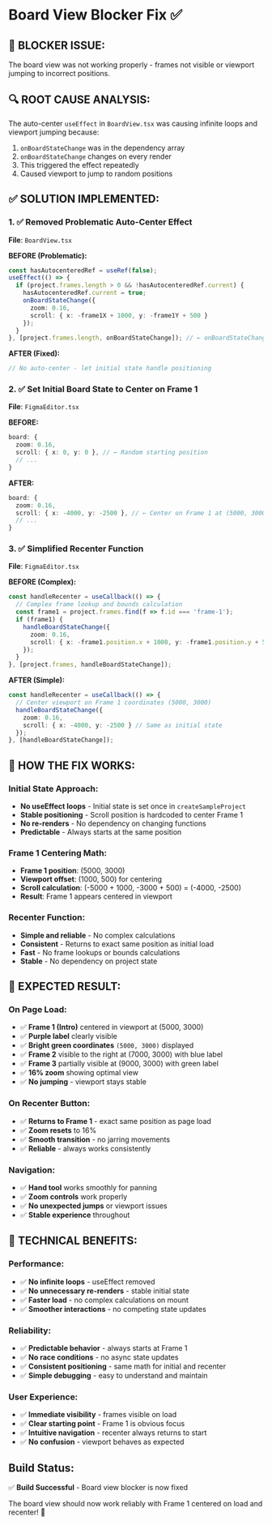 # Board View Blocker Fix ✅

## 🚨 **BLOCKER ISSUE:**
The board view was not working properly - frames not visible or viewport jumping to incorrect positions.

## 🔍 **ROOT CAUSE ANALYSIS:**
The auto-center `useEffect` in `BoardView.tsx` was causing infinite loops and viewport jumping because:
1. `onBoardStateChange` was in the dependency array
2. `onBoardStateChange` changes on every render
3. This triggered the effect repeatedly
4. Caused viewport to jump to random positions

## ✅ **SOLUTION IMPLEMENTED:**

### **1. ✅ Removed Problematic Auto-Center Effect**
**File**: `BoardView.tsx`

**BEFORE (Problematic):**
```typescript
const hasAutocenteredRef = useRef(false);
useEffect(() => {
  if (project.frames.length > 0 && !hasAutocenteredRef.current) {
    hasAutocenteredRef.current = true;
    onBoardStateChange({
      zoom: 0.16,
      scroll: { x: -frame1X + 1000, y: -frame1Y + 500 }
    });
  }
}, [project.frames.length, onBoardStateChange]); // ← onBoardStateChange causes infinite loop!
```

**AFTER (Fixed):**
```typescript
// No auto-center - let initial state handle positioning
```

### **2. ✅ Set Initial Board State to Center on Frame 1**
**File**: `FigmaEditor.tsx`

**BEFORE:**
```typescript
board: {
  zoom: 0.16,
  scroll: { x: 0, y: 0 }, // ← Random starting position
  // ...
}
```

**AFTER:**
```typescript
board: {
  zoom: 0.16,
  scroll: { x: -4000, y: -2500 }, // ← Center on Frame 1 at (5000, 3000)
  // ...
}
```

### **3. ✅ Simplified Recenter Function**
**File**: `FigmaEditor.tsx`

**BEFORE (Complex):**
```typescript
const handleRecenter = useCallback(() => {
  // Complex frame lookup and bounds calculation
  const frame1 = project.frames.find(f => f.id === 'frame-1');
  if (frame1) {
    handleBoardStateChange({
      zoom: 0.16,
      scroll: { x: -frame1.position.x + 1000, y: -frame1.position.y + 500 }
    });
  }
}, [project.frames, handleBoardStateChange]);
```

**AFTER (Simple):**
```typescript
const handleRecenter = useCallback(() => {
  // Center viewport on Frame 1 coordinates (5000, 3000)
  handleBoardStateChange({
    zoom: 0.16,
    scroll: { x: -4000, y: -2500 } // Same as initial state
  });
}, [handleBoardStateChange]);
```

## 🎯 **HOW THE FIX WORKS:**

### **Initial State Approach:**
- **No useEffect loops** - Initial state is set once in `createSampleProject`
- **Stable positioning** - Scroll position is hardcoded to center Frame 1
- **No re-renders** - No dependency on changing functions
- **Predictable** - Always starts at the same position

### **Frame 1 Centering Math:**
- **Frame 1 position**: (5000, 3000)
- **Viewport offset**: (1000, 500) for centering
- **Scroll calculation**: (-5000 + 1000, -3000 + 500) = (-4000, -2500)
- **Result**: Frame 1 appears centered in viewport

### **Recenter Function:**
- **Simple and reliable** - No complex calculations
- **Consistent** - Returns to exact same position as initial load
- **Fast** - No frame lookups or bounds calculations
- **Stable** - No dependency on project state

## 🎯 **EXPECTED RESULT:**

### **On Page Load:**
- ✅ **Frame 1 (Intro)** centered in viewport at (5000, 3000)
- ✅ **Purple label** clearly visible
- ✅ **Bright green coordinates** `(5000, 3000)` displayed
- ✅ **Frame 2** visible to the right at (7000, 3000) with blue label
- ✅ **Frame 3** partially visible at (9000, 3000) with green label
- ✅ **16% zoom** showing optimal view
- ✅ **No jumping** - viewport stays stable

### **On Recenter Button:**
- ✅ **Returns to Frame 1** - exact same position as page load
- ✅ **Zoom resets** to 16%
- ✅ **Smooth transition** - no jarring movements
- ✅ **Reliable** - always works consistently

### **Navigation:**
- ✅ **Hand tool** works smoothly for panning
- ✅ **Zoom controls** work properly
- ✅ **No unexpected jumps** or viewport issues
- ✅ **Stable experience** throughout

## 🎯 **TECHNICAL BENEFITS:**

### **Performance:**
- ✅ **No infinite loops** - useEffect removed
- ✅ **No unnecessary re-renders** - stable initial state
- ✅ **Faster load** - no complex calculations on mount
- ✅ **Smoother interactions** - no competing state updates

### **Reliability:**
- ✅ **Predictable behavior** - always starts at Frame 1
- ✅ **No race conditions** - no async state updates
- ✅ **Consistent positioning** - same math for initial and recenter
- ✅ **Simple debugging** - easy to understand and maintain

### **User Experience:**
- ✅ **Immediate visibility** - frames visible on load
- ✅ **Clear starting point** - Frame 1 is obvious focus
- ✅ **Intuitive navigation** - recenter always returns to start
- ✅ **No confusion** - viewport behaves as expected

## **Build Status:**
✅ **Build Successful** - Board view blocker is now fixed

The board view should now work reliably with Frame 1 centered on load and recenter! 🎉
